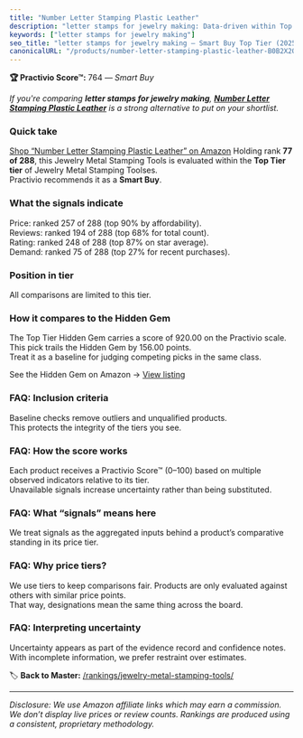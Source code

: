 ```yaml
---
title: "Number Letter Stamping Plastic Leather"
description: "letter stamps for jewelry making: Data-driven within Top Tier ranking using the Practivio Score™. Positioned by quality, value, demand, findability, momentum."
keywords: ["letter stamps for jewelry making"]
seo_title: "letter stamps for jewelry making — Smart Buy Top Tier (2025)"
canonicalURL: "/products/number-letter-stamping-plastic-leather-B0B2X2QFNV/"
---
```


**🏆 Practivio Score™:** 764 — _Smart Buy_


*If you're comparing **letter stamps for jewelry making**, **[Number Letter Stamping Plastic Leather](https://www.amazon.com/dp/B0B2X2QFNV?tag=practivio-20)** is a strong alternative to put on your shortlist.*
### Quick take
[Shop “Number Letter Stamping Plastic Leather” on Amazon](https://www.amazon.com/dp/B0B2X2QFNV?tag=practivio-20)
Holding rank **77 of 288**, this Jewelry Metal Stamping Tools is evaluated within the **Top Tier tier** of Jewelry Metal Stamping Toolses.  
Practivio recommends it as a **Smart Buy**.

### What the signals indicate
Price: ranked 257 of 288 (top 90% by affordability).  
Reviews: ranked 194 of 288 (top 68% for total count).  
Rating: ranked 248 of 288 (top 87% on star average).  
Demand: ranked 75 of 288 (top 27% for recent purchases).

### Position in tier
All comparisons are limited to this tier.

### How it compares to the Hidden Gem
The Top Tier Hidden Gem carries a score of 920.00 on the Practivio scale.  
This pick trails the Hidden Gem by 156.00 points.  
Treat it as a baseline for judging competing picks in the same class.  

See the Hidden Gem on Amazon → [View listing](https://www.amazon.com/dp/B079Y5GDPY?tag=practivio-20)

### FAQ: Inclusion criteria
Baseline checks remove outliers and unqualified products.  
This protects the integrity of the tiers you see.

### FAQ: How the score works
Each product receives a Practivio Score™ (0–100) based on multiple observed indicators relative to its tier.  
Unavailable signals increase uncertainty rather than being substituted.

### FAQ: What “signals” means here
We treat signals as the aggregated inputs behind a product’s comparative standing in its price tier.

### FAQ: Why price tiers?
We use tiers to keep comparisons fair. Products are only evaluated against others with similar price points.  
That way, designations mean the same thing across the board.

### FAQ: Interpreting uncertainty
Uncertainty appears as part of the evidence record and confidence notes.  
With incomplete information, we prefer restraint over estimates.


🏷️ **Back to Master:** [/rankings/jewelry-metal-stamping-tools/](/rankings/jewelry-metal-stamping-tools/)

---
_Disclosure: We use Amazon affiliate links which may earn a commission. We don’t display live prices or review counts. Rankings are produced using a consistent, proprietary methodology._
